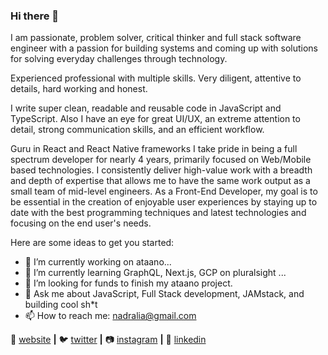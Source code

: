 ### Hi there 👋
I am passionate, problem solver, critical thinker and full stack software engineer with a passion for building systems and coming up with solutions for solving everyday challenges through technology. 

Experienced professional with multiple skills. Very diligent, attentive to details, hard working and honest.

I write super clean, readable and reusable code in JavaScript and TypeScript. Also I have an eye for great UI/UX, an extreme attention to detail, strong communication skills, and an efficient workflow.

Guru in React and React Native frameworks
I take pride in being a full spectrum developer for nearly 4 years, primarily focused on Web/Mobile based technologies. I consistently deliver high-value work with a breadth and depth of expertise that allows me to have the same work output as a small team of mid-level engineers.
As a Front-End Developer, my goal is to be essential in the creation of enjoyable user experiences by staying up to date with the best programming techniques and latest technologies and focusing on the end user's needs.

Here are some ideas to get you started:

- 🔭 I’m currently working on ataano...
- 🌱 I’m currently learning GraphQL, Next.js, GCP on pluralsight ...
- 🤔 I’m looking for funds to finish my ataano project.
- 💬 Ask me about JavaScript, Full Stack development, JAMstack, and building cool sh*t
- 📫 How to reach me: nadralia@gmail.com

🏡 [website][website] **|** 
🐦 [twitter][twitter] **|** 
📷 [instagram][instagram] **|** 
👔 [linkedin][linkedin]

[website]: https://nadralia.github.io/adralianelson/
[twitter]: https://twitter.com/FieldMarshal256
[instagram]: https://www.instagram.com/nelsonadralia/
[linkedin]: https://www.linkedin.com/in/adralia-nelson-2a956564/

